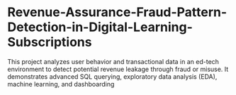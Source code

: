 # Revenue-Assurance-Fraud-Pattern-Detection-in-Digital-Learning-Subscriptions
This project analyzes user behavior and transactional data in an ed-tech environment to detect potential revenue leakage through fraud or misuse. It demonstrates advanced SQL querying, exploratory data analysis (EDA), machine learning, and dashboarding
